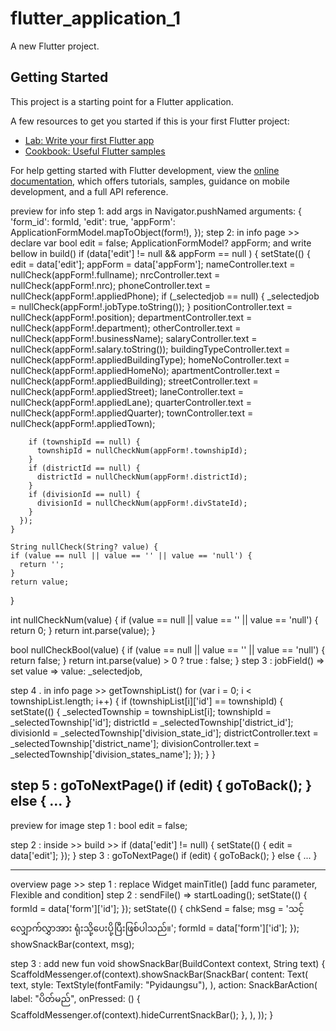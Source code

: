 # flutter_application_1

A new Flutter project.

## Getting Started

This project is a starting point for a Flutter application.

A few resources to get you started if this is your first Flutter project:

- [Lab: Write your first Flutter app](https://docs.flutter.dev/get-started/codelab)
- [Cookbook: Useful Flutter samples](https://docs.flutter.dev/cookbook)

For help getting started with Flutter development, view the
[online documentation](https://docs.flutter.dev/), which offers tutorials,
samples, guidance on mobile development, and a full API reference.

preview for info
step 1: add args in Navigator.pushNamed
                arguments: {
                    'form_id': formId,
                    'edit': true,
                    'appForm': ApplicationFormModel.mapToObject(form!),
                  });
step 2: in info page >> declare var 
    bool edit = false;
    ApplicationFormModel? appForm;
and write bellow in build()
    if (data['edit'] != null && appForm == null ) {
      setState(() {
        edit = data['edit'];
        appForm = data['appForm'];
        nameController.text = nullCheck(appForm!.fullname);
        nrcController.text = nullCheck(appForm!.nrc);
        phoneController.text = nullCheck(appForm!.appliedPhone);
        if (_selectedjob == null) {
          _selectedjob = nullCheck(appForm!.jobType.toString());
        }
        positionController.text = nullCheck(appForm!.position);
        departmentController.text = nullCheck(appForm!.department);
        otherController.text = nullCheck(appForm!.businessName);
        salaryController.text = nullCheck(appForm!.salary.toString());
        buildingTypeController.text = nullCheck(appForm!.appliedBuildingType);
        homeNoController.text = nullCheck(appForm!.appliedHomeNo);
        apartmentController.text = nullCheck(appForm!.appliedBuilding);
        streetController.text = nullCheck(appForm!.appliedStreet);
        laneController.text = nullCheck(appForm!.appliedLane);
        quarterController.text = nullCheck(appForm!.appliedQuarter);
        townController.text = nullCheck(appForm!.appliedTown);

        if (townshipId == null) {
          townshipId = nullCheckNum(appForm!.townshipId);
        }
        if (districtId == null) {
          districtId = nullCheckNum(appForm!.districtId);
        }
        if (divisionId == null) {
          divisionId = nullCheckNum(appForm!.divStateId);
        }
      });
    }

    String nullCheck(String? value) {
    if (value == null || value == '' || value == 'null') {
      return '';
    }
    return value;
  }

  int nullCheckNum(value) {
    if (value == null || value == '' || value == 'null') {
      return 0;
    }
    return int.parse(value);
  }

  bool nullCheckBool(value) {
    if (value == null || value == '' || value == 'null') {
      return false;
    }
    return int.parse(value) > 0 ? true : false;
  }
step 3 : jobField() => set value => value: _selectedjob,

step 4 . in info page >> getTownshipList()
for (var i = 0; i < townshipList.length; i++) {
          if (townshipList[i]['id'] == townshipId) {
            setState(() {
              _selectedTownship = townshipList[i];
              townshipId = _selectedTownship['id'];
              districtId = _selectedTownship['district_id'];
              divisionId = _selectedTownship['division_state_id'];
              districtController.text = _selectedTownship['district_name'];
              divisionController.text =
                  _selectedTownship['division_states_name'];
            });
          }
        }

step 5 : goToNextPage()
if (edit) {
      goToBack();
    } else { ...
    }
--------------------------------------------------------------------------

preview for image
step 1 : bool edit = false;

step 2 : inside >> build >> 
if (data['edit'] != null) {
      setState(() {
        edit = data['edit'];
      });
    }
step 3 : goToNextPage()
if (edit) {
      goToBack();
    } else { ...
    }

--------------------------------------------------------------------------

overview page >>
step 1 : replace Widget mainTitle() [add func parameter, Flexible and condition]
step 2 : sendFile() => 
        startLoading();
        setState(() {
          formId = data['form']['id'];
        });
        setState(() {
          chkSend = false;
          msg = 'သင့်လျှောက်လွှာအား ရုံးသို့ပေးပို့ပြီးဖြစ်ပါသည်။';
          formId = data['form']['id'];
        });
        showSnackBar(context, msg);

step 3 : add new fun 
  void showSnackBar(BuildContext context, String text) {
    ScaffoldMessenger.of(context).showSnackBar(SnackBar(
      content: Text(
        text,
        style: TextStyle(fontFamily: "Pyidaungsu"),
      ),
      action: SnackBarAction(
        label: "ပိတ်မည်",
        onPressed: () {
          ScaffoldMessenger.of(context).hideCurrentSnackBar();
        },
      ),
    ));
  }
